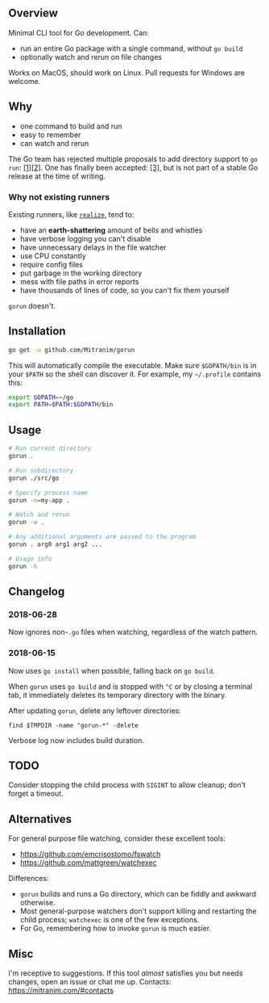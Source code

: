 ## Overview

Minimal CLI tool for Go development. Can:

  * run an entire Go package with a single command, without `go build`
  * optionally watch and rerun on file changes

Works on MacOS, should work on Linux. Pull requests for Windows are welcome.

## Why

  * one command to build and run
  * easy to remember
  * can watch and rerun

The Go team has rejected multiple proposals to add directory support to `go run`: [[1]](https://github.com/golang/go/issues/5164)[[2]](https://github.com/golang/go/issues/20432). One has finally been accepted: [[3]](https://github.com/golang/go/issues/22726), but is not part of a stable Go release at the time of writing.

### Why not existing runners

Existing runners, like [`realize`](https://github.com/oxequa/realize), tend to:

  * have an **earth-shattering** amount of bells and whistles
  * have verbose logging you can't disable
  * have unnecessary delays in the file watcher
  * use CPU constantly
  * require config files
  * put garbage in the working directory
  * mess with file paths in error reports
  * have thousands of lines of code, so you can't fix them yourself

`gorun` doesn't.

## Installation

```sh
go get -u github.com/Mitranim/gorun
```

This will automatically compile the executable. Make sure `$GOPATH/bin` is in your `$PATH` so the shell can discover it. For example, my `~/.profile` contains this:

```sh
export GOPATH=~/go
export PATH=$PATH:$GOPATH/bin
```

## Usage

```sh
# Run current directory
gorun .

# Run subdirectory
gorun ./src/go

# Specify process name
gorun -n=my-app .

# Watch and rerun
gorun -w .

# Any additional arguments are passed to the program
gorun . arg0 arg1 arg2 ...

# Usage info
gorun -h
```

## Changelog

### 2018-06-28

Now ignores non-`.go` files when watching, regardless of the watch pattern.

### 2018-06-15

Now uses `go install` when possible, falling back on `go build`.

When `gorun` uses `go build` and is stopped with `^C` or by closing a terminal tab, it immediately deletes its temporary directory with the binary.

After updating `gorun`, delete any leftover directories:

    find $TMPDIR -name "gorun-*" -delete

Verbose log now includes build duration.

## TODO

Consider stopping the child process with `SIGINT` to allow cleanup; don't forget a timeout.

## Alternatives

For general purpose file watching, consider these excellent tools:

  * https://github.com/emcrisostomo/fswatch
  * https://github.com/mattgreen/watchexec

Differences:

  * `gorun` builds and runs a Go directory, which can be fiddly and awkward otherwise.
  * Most general-purpose watchers don't support killing and restarting the child process; `watchexec` is one of the few exceptions.
  * For Go, remembering how to invoke `gorun` is much easier.

## Misc

I'm receptive to suggestions. If this tool _almost_ satisfies you but needs changes, open an issue or chat me up. Contacts: https://mitranim.com/#contacts
